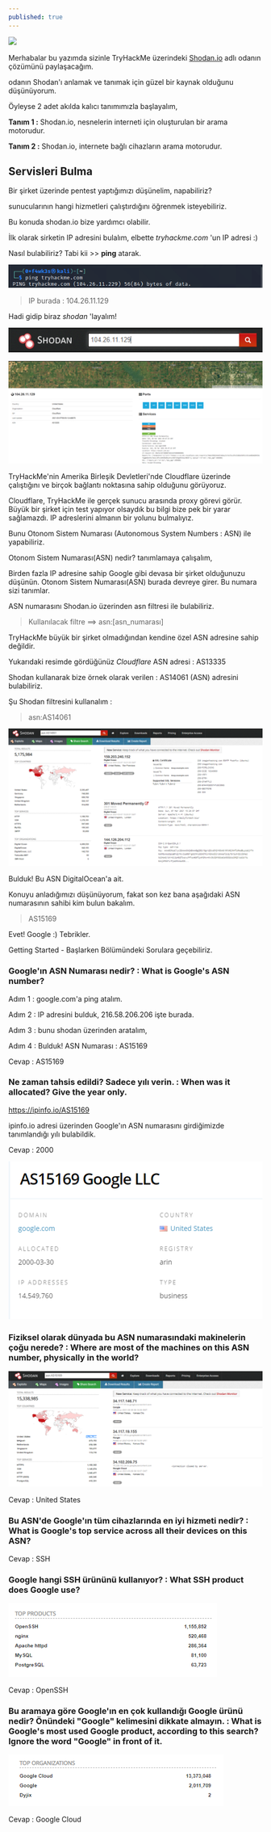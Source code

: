 ```yaml
---
published: true
---
```

![](https://i.imgur.com/J1ik7ZU.png) 


Merhabalar bu yazımda sizinle TryHackMe üzerindeki [Shodan.io](https://tryhackme.com/room/shodan) adlı odanın çözümünü paylaşacağım.

odanın Shodan'ı anlamak ve tanımak için güzel bir kaynak olduğunu düşünüyorum. 


Öyleyse 2 adet akılda kalıcı tanımımızla başlayalım,

**Tanım 1 :** Shodan.io, nesnelerin interneti için oluşturulan bir arama motorudur.

**Tanım 2 :** Shodan.io, internete bağlı cihazların arama motorudur.


## Servisleri Bulma

Bir şirket üzerinde pentest yaptığımızı düşünelim, napabiliriz? 

sunucularının hangi hizmetleri çalıştırdığını öğrenmek isteyebiliriz.

Bu konuda shodan.io bize yardımcı olabilir.

İlk olarak sirketin IP adresini bulalım, elbette _tryhackme.com_ 'un IP adresi :)

Nasıl bulabiliriz? Tabi kii  >> **ping** atarak.

![tryhackme_ip.PNG](https://raw.githubusercontent.com/0xf4wk3s/0xf4wk3s.github.io/master/_posts/tryhackme_ip.PNG)

 > IP burada : 104.26.11.129
 
 Hadi gidip biraz _shodan_ 'layalım!
 
 ![shodan_arama.PNG](https://raw.githubusercontent.com/0xf4wk3s/0xf4wk3s.github.io/master/_posts/shodan_arama.PNG)
 
 ![shodan_screenshot0.PNG](https://raw.githubusercontent.com/0xf4wk3s/0xf4wk3s.github.io/master/_posts/shodan_screenshot0.PNG)
 
TryHackMe'nin Amerika Birleşik Devletleri'nde Cloudflare üzerinde çalıştığını ve birçok bağlantı noktasına sahip olduğunu görüyoruz.

Cloudflare, TryHackMe ile gerçek sunucu arasında proxy görevi görür. Büyük bir şirket için test yapıyor olsaydık bu bilgi bize pek bir yarar sağlamazdı. IP adreslerini almanın bir yolunu bulmalıyız.

Bunu Otonom Sistem Numarası (Autonomous System Numbers : ASN) ile yapabiliriz.

Otonom Sistem Numarası(ASN) nedir? tanımlamaya çalışalım, 

Birden fazla IP adresine sahip Google gibi devasa bir şirket olduğunuzu düşünün. Otonom Sistem Numarası(ASN) burada devreye girer. Bu numara sizi tanımlar.

ASN numarasını Shodan.io üzerinden asn filtresi ile bulabiliriz.

> Kullanılacak filtre ==> asn:[asn_numarası]

TryHackMe büyük bir şirket olmadığından kendine özel ASN adresine sahip değildir.

Yukarıdaki resimde gördüğünüz _Cloudflare_ ASN adresi : AS13335

Shodan kullanarak bize örnek olarak verilen  : AS14061 (ASN) adresini bulabiliriz.

Şu Shodan filtresini kullanalım :  

> asn:AS14061  

![digitalocean_asn.PNG](https://raw.githubusercontent.com/0xf4wk3s/0xf4wk3s.github.io/master/_posts/digitalocean_asn.PNG)

Bulduk! Bu ASN DigitalOcean'a ait.

Konuyu anladığımızı düşünüyorum, fakat son kez bana aşağıdaki ASN numarasının sahibi kim bulun bakalım.

> AS15169

Evet! Google :) Tebrikler.

Getting Started - Başlarken Bölümündeki Sorulara geçebiliriz.

### Google'ın ASN Numarası nedir? : What is Google's ASN number?

Adım 1 : google.com'a ping atalım.

Adım 2 : IP adresini bulduk, 216.58.206.206 işte burada.

Adım 3 : bunu shodan üzerinden aratalım, 

Adım 4 : Bulduk! ASN Numarası : AS15169

Cevap : AS15169

### Ne zaman tahsis edildi? Sadece yılı verin. : When was it allocated? Give the year only.

https://ipinfo.io/AS15169

ipinfo.io adresi üzerinden Google'ın ASN numarasını girdiğimizde tanımlandığı yılı bulabildik.

Cevap : 2000

![ipinfo.io_google.PNG](https://raw.githubusercontent.com/0xf4wk3s/0xf4wk3s.github.io/master/_posts/ipinfo.io_google.PNG)

### Fiziksel olarak dünyada bu ASN numarasındaki makinelerin çoğu nerede? : Where are most of the machines on this ASN number, physically in the world?

![asn_sc0.PNG](https://raw.githubusercontent.com/0xf4wk3s/0xf4wk3s.github.io/master/_posts/asn_sc0.PNG)

Cevap : United States

### Bu ASN'de Google'ın tüm cihazlarında en iyi hizmeti nedir? : What is Google's top service across all their devices on this ASN?

Cevap : SSH

### Google hangi SSH ürününü kullanıyor? : What SSH product does Google use?

![openssh_0.PNG](https://raw.githubusercontent.com/0xf4wk3s/0xf4wk3s.github.io/master/_posts/openssh_0.PNG)

Cevap : OpenSSH

### Bu aramaya göre Google'ın en çok kullandığı Google ürünü nedir? Önündeki "Google" kelimesini dikkate almayın. : What is Google's most used Google product, according to this search? Ignore the word "Google" in front of it.

![cloud_0.PNG](https://raw.githubusercontent.com/0xf4wk3s/0xf4wk3s.github.io/master/_posts/cloud_0.PNG)

Cevap : Google Cloud




